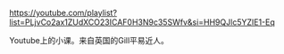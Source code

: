https://youtube.com/playlist?list=PLjvCo2ax1ZUdXCO23ICAF0H3N9c35SWfv&si=HH9QJlc5YZIE1-Eq

Youtube上的小课。来自英国的Gill平易近人。
